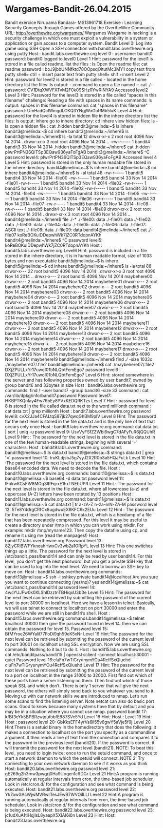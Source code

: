 # Wargames-Bandit-26.04.2015
Bandit exercice
Nirupama Bandara- MS13961718
Exercise : Learning Security Concepts through Games offered by the OvertheWire Community
URL: http://overthewire.org/wargames/
Wargames
Wargame in hacking is a security challenge in which one must exploit a vulnerability in a system or application or gain access to a computer system.
Bandit Level 0: Log into game using SSH
Open a SSH connection with bandit.labs.overthewire.org using putty
Host : bandit.labs.overthewire.org
level 0 :
username: bandit0
password: bandit0
logged to level0
Level 1 Hint: password for the level1 is stored in a file called readme.
list the files : ls
Open the readme file: cat readme
password : boJ9jbbUNNfktd78OOpsqOltutMc3MY1
copy text from putty shell= ctrl + insert
paste text from putty shell= shif +insert
Level 2 Hint: password for level2 is stored in a file called - located in the home directory
list the files: ls
output: -
command to open a file named -: cat ./-
password: CV1DtqXWVFXTvM2F0k09SHz0YwRINYA9
Accessed level2
Level 3 Hint: Password for the level3 is stored in a file called "spaces in this filename"
challenge: Reading a file with spaces in its name
commands: ls
output: spaces in this filename
command: cat "spaces in this filename"
password: UmHadQclWmgdLOKQ3YNgjWxGoRMb5luK
Level 4 Hint: password for the level4 is stored in hidden file in the inhere directory
list the files: ls
output: inhere
go to inhere directory: cd inhere
view hidden files: ls -la
open a hidden file : cat .hidden
bandit3@melinda:~$ ls
inhere
bandit3@melinda:~$ cd inhere
bandit3@melinda:~/inhere$ ls
bandit3@melinda:~/inhere$ ls -la
total 12
drwxr-xr-x 2 root root 4096 Nov 14 2014 .
drwxr-xr-x 3 root root 4096 Nov 14 2014 ..
-rw-r----- 1 bandit4 bandit3 33 Nov 14 2014 .hidden
bandit3@melinda:~/inhere$ cat .hidden
pIwrPrtPN36QITSp3EQaw936yaFoFgAB
bandit3@melinda:~/inhere$ ^C
password level4:
pIwrPrtPN36QITSp3EQaw936yaFoFgAB
Accessed level 4
Level 5 Hint: password is stored in the only human readable file stored in the inhere directory.
bandit4@melinda:~$ ls
inhere
bandit4@melinda:~$ cd inhere
bandit4@melinda:~/inhere$ ls -al
total 48
-rw-r----- 1 bandit5 bandit4 33 Nov 14 2014 -file00
-rw-r----- 1 bandit5 bandit4 33 Nov 14 2014 -file01
-rw-r----- 1 bandit5 bandit4 33 Nov 14 2014 -file02
-rw-r----- 1 bandit5 bandit4 33 Nov 14 2014 -file03
-rw-r----- 1 bandit5 bandit4 33 Nov 14 2014 -file04
-rw-r----- 1 bandit5 bandit4 33 Nov 14 2014 -file05
-rw-r----- 1 bandit5 bandit4 33 Nov 14 2014 -file06
-rw-r----- 1 bandit5 bandit4 33 Nov 14 2014 -file07
-rw-r----- 1 bandit5 bandit4 33 Nov 14 2014 -file08
-rw-r----- 1 bandit5 bandit4 33 Nov 14 2014 -file09
drwxr-xr-x 2 root root 4096 Nov 14 2014 .
drwxr-xr-x 3 root root 4096 Nov 14 2014 ..
bandit4@melinda:~/inhere$ file ./-*
./-file00: data
./-file01: data
./-file02: data
./-file03: data
./-file04: data
./-file05: data
./-file06: data
./-file07: ASCII text
./-file08: data
./-file09: data
bandit4@melinda:~/inhere$ cat ./-file07
koReBOKuIDDepwhWk7jZC0RTdopnAYKh
bandit4@melinda:~/inhere$ ^C
password level5: koReBOKuIDDepwhWk7jZC0RTdopnAYKh
Host : bandit5.labs.overthewire.org
Level6 Hint: password is included in a file stored in the inhere directory, it is in human readable format, size of 1033 bytes and non executable
bandit5@melinda:~$ ls
inhere
bandit5@melinda:~$ cd inhere
bandit5@melinda:~/inhere$ ls -la
total 88
drwxr-x--- 22 root bandit5 4096 Nov 14 2014 .
drwxr-xr-x 3 root root 4096 Nov 14 2014 ..
drwxr-x--- 2 root bandit5 4096 Nov 14 2014 maybehere00
drwxr-x--- 2 root bandit5 4096 Nov 14 2014 maybehere01
drwxr-x--- 2 root bandit5 4096 Nov 14 2014 maybehere02
drwxr-x--- 2 root bandit5 4096 Nov 14 2014 maybehere03
drwxr-x--- 2 root bandit5 4096 Nov 14 2014 maybehere04
drwxr-x--- 2 root bandit5 4096 Nov 14 2014 maybehere05
drwxr-x--- 2 root bandit5 4096 Nov 14 2014 maybehere06
drwxr-x--- 2 root bandit5 4096 Nov 14 2014 maybehere07
drwxr-x--- 2 root bandit5 4096 Nov 14 2014 maybehere08
drwxr-x--- 2 root bandit5 4096 Nov 14 2014 maybehere09
drwxr-x--- 2 root bandit5 4096 Nov 14 2014 maybehere10
drwxr-x--- 2 root bandit5 4096 Nov 14 2014 maybehere11
drwxr-x--- 2 root bandit5 4096 Nov 14 2014 maybehere12
drwxr-x--- 2 root bandit5 4096 Nov 14 2014 maybehere13
drwxr-x--- 2 root bandit5 4096 Nov 14 2014 maybehere14
drwxr-x--- 2 root bandit5 4096 Nov 14 2014 maybehere15
drwxr-x--- 2 root bandit5 4096 Nov 14 2014 maybehere16
drwxr-x--- 2 root bandit5 4096 Nov 14 2014 maybehere17
drwxr-x--- 2 root bandit5 4096 Nov 14 2014 maybehere18
drwxr-x--- 2 root bandit5 4096 Nov 14 2014 maybehere19
bandit5@melinda:~/inhere$ find ./ -size 1033c
./maybehere07/.file2
bandit5@melinda:~/inhere$ cat ./maybehere07/.file2
DXjZPULLxYr17uwoI01bNLQbtFemEgo7
password level6 : DXjZPULLxYr17uwoI01bNLQbtFemEgo7
Level 6 Hint: stored somewhere in the server and has following properties owned by user bandit7, owned by group bandit6 and 33bytes in size
Host : bandit6.labs.overthewire.org
commands: find / -user bandit7 -group bandit6 -size 33
command : cat /var/lib/dpkg/info/bandit7.password
Password level7: HKBPTKQnIay4Fw76bEy8PVxKEDQRKTzs
Level 7 Hint : password for level 8 is stored in the file called data.txt next to the word millionth
command : cat data.txt | grep millionth
Host : bandit7.labs.overthewire.org
password level8: cvX2JJa4CFALtqS87jk27qwqGhBM9plV
Level 8 Hint: The password for the next level is stored in the file data.txt and is the only line of text that occurs only once
Host : bandit8.labs.overthewire.org
command: cat data.txt | sort | uniq -u
password level 9: UsvVyFSfZZWbi6wgC7dAFyFuR6jQQUhR
Level 9 Hint : The password for the next level is stored in the file data.txt in one of the few human-readable strings, beginning with several ‘=’ characters.
Host : bandit9.labs.overthewire.org
command: bandit9@melissa:~$ ls
data.txt
bandit9@melissa:~$ strings data.txt | grep '='
password level 10: truKLdjsbJ5g7yyJ2X2R0o3a5HQJFuLk
Level 10 Hint :The password for the next level is stored in the file data.txt, which contains base64 encoded data. We need to decode the file.
Host : bandit10.labs.overthewire.org
commands: bandit10@melissa:~$ ls
data.txt
bandit10@melissa:~$ base64 -d data.txt
password level 11: IFukwKGsFW8MOq3IRFqrxE1hxTNEbUPR
Level 11 Hint : The password for the next level is stored in the file data.txt, where all lowercase (a-z) and uppercase (A-Z) letters have been rotated by 13 positions
Host : bandit11.labs.overthewire.org
command: bandit11@melissa:~$ ls
data.txt
bandit11@melissa:~$ cat data.txt | tr a-zA-Z n-za-mN-ZA-M
password level 12: 5Te8Y4drgCRfCx8ugdwuEX8KFC6k2EUu
Level 12 Hint : The password for the next level is stored in the file data.txt, which is a hexdump of a file that has been repeatedly compressed. For this level it may be useful to create a directory under /tmp in which you can work using mkdir. For example: mkdir /tmp/myname123. Then copy the datafile using cp, and rename it using mv (read the manpages!)
Host : bandit12.labs.overthewire.org
Password level 13: 8ZjyCRiBWFYkneahHwxCv3wb2a1ORpYL
level 13 Hint: This one switches things up a little. The password for the next level is stored in /etc/bandit_pass/bandit14 and can only be read by user bandit14. For this level, you don’t get the next password, but you get a private SSH key that can be used to log into the next level. We need to borrow an SSH key to move on.
Host : bandit14.labs.overthewire.org
commands:
bandit13@melissa:~$ ssh -i sshkey.private bandit14@localhost
Are you sure you want to continue connecting (yes/no)? yes
andit14@melissa:~$ cat /etc/bandit_pass/bandit14
password level 14: 4wcYUJFw0k0XLShlDzztnTBHiqxU3b3e
Level 15 Hint: The password for the next level can be retrieved by submitting the password of the current level to port 30000 on localhost. Here we have a lesson in telnet. Basically, we will use telnet to connect to localhost on port 30000 and enter the password while we are still in bandit14’s shell.
Host : bandit15.labs.overthewire.org
commands:bandit14@melissa:~$ telnet localhost 30000 then give the password found in level 14. then we can obtain the password for level 15.
Password level 15: BfMYroe26WYalil77FoDi9qh59eK5xNr
Level 16 Hint:The password for the next level can be retrieved by submitting the password of the current level to port 30001 on localhost using SSL encryption. Now we are using SSL commands. Nothing to it but to do it.
Host : bandit15.labs.overthewire.org
cat /etc/banditpass/bandit15 | openssl sclient -connect localhost:30001 -quiet
Password level 16:cluFn7wTiGryunymYOu4RcffSxQluehd
cluFn7wTiGryunymYOu4RcffSxQluehd
Level 17 Hint: The password for the next level can be retrieved by submitting the password of the current level to a port on localhost in the range 31000 to 32000. First find out which of these ports have a server listening on them. Then find out which of those speak SSL and which don’t. There is only 1 server that will give the next password, the others will simply send back to you whatever you send to it.
Moving up with our network skills we are introduced to nmap. Let’s run some scans to find the listening server. Note netcat can also do basic port scans. Good to know because many systems have that by default and you may be in a situation where you cannot use nmap.
password bandit 17: kfBf3eYk5BPBRzwjqutbbfE887SVc5Yd
Level 18 Hint:
Host :
Level 19 Hint:
Host :
password level 20: GbKksEFF4yrVs6il55v6gwY5aVje5f0j
Level 20 Hint:There is a setuid binary in the homedirectory that does the following: it makes a connection to localhost on the port you specify as a commandline argument. It then reads a line of text from the connection and compares it to the password in the previous level (bandit20). If the password is correct, it will transmit the password for the next level (bandit21).
NOTE: To beat this level, you need to login twice: once to run the setuid command, and once to start a network daemon to which the setuid will connect.
NOTE 2: Try connecting to your own network daemon to see if it works as you think
Host: bandit20.labs.overthewire.org
password level 21: gE269g2h3mw3pwgrj0Ha9Uoqen1c9DGr
Level 21 Hint:A program is running automatically at regular intervals from cron, the time-based job scheduler. Look in /etc/cron.d/ for the configuration and see what command is being executed.
Host: bandit21.labs.overthewire.org
password level 22: Yk7owGAcWjwMVRwrTesJEwB7WVOiILLI
Level 22 Hint:A program is running automatically at regular intervals from cron, the time-based job scheduler. Look in /etc/cron.d/ for the configuration and see what command is being executed.
Host: bandit22.labs.overthewire.org
password level 23: jc1udXuA1tiHqjIsL8yaapX5XIAI6i0n
Level 23 Hint:
Host: bandit23.labs.overthewire.org










